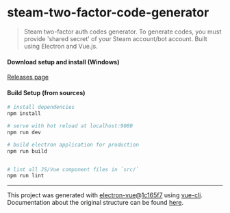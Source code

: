 # steam-two-factor-code-generator

> Steam two-factor auth codes generator. To generate codes, you must provide 'shared secret' of your Steam account/bot account. Built using Electron and Vue.js.

#### Download setup and install (Windows)
[Releases page](https://github.com/HardToGuess/steam-codes-generator/releases)

#### Build Setup (from sources)

``` bash
# install dependencies
npm install

# serve with hot reload at localhost:9080
npm run dev

# build electron application for production
npm run build


# lint all JS/Vue component files in `src/`
npm run lint

```

---

This project was generated with [electron-vue](https://github.com/SimulatedGREG/electron-vue)@[1c165f7](https://github.com/SimulatedGREG/electron-vue/tree/1c165f7c5e56edaf48be0fbb70838a1af26bb015) using [vue-cli](https://github.com/vuejs/vue-cli). Documentation about the original structure can be found [here](https://simulatedgreg.gitbooks.io/electron-vue/content/index.html).
